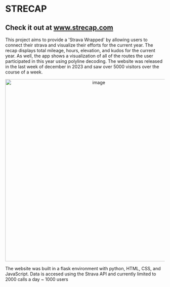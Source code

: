 # STRECAP
## Check it out at www.strecap.com
This project aims to provide a 'Strava Wrapped' by allowing users to connect their strava and visualize their efforts for the current year. The recap displays total mileage, hours, elevation, and kudos for the current year. As well, the app shows a visualization of all of the routes the user participated in this year using polyline decoding.
The website was released in the last week of december in 2023 and saw over 5000 visitors over the course of a week.

<p align="center">
<img width="575" alt="image" src="https://github.com/rajabatra/stravawrapped/assets/7356226/e81989a3-8a39-4c25-9f8c-38d4dfc95d64">
</p>

The website was built in a flask environment with python, HTML, CSS, and JavaScript. Data is accesed using the Strava API and currently limited to 2000 calls a day ~ 1000 users 
